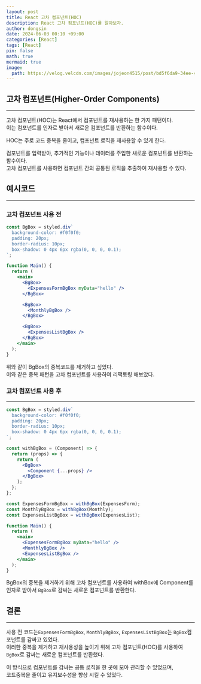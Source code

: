 ```yaml
---
layout: post
title: React 고차 컴포넌트(HOC)
description: React 고차 컴포넌트(HOC)를 알아보자.
author: dongsin
date: 2024-06-03 00:10 +09:00
categories: [React]
tags: [React]
pin: false
math: true
mermaid: true
image:
  path: https://velog.velcdn.com/images/jojeon4515/post/bd5f6da9-34ee-4f04-8afb-bb853341fb6f/image.png
---
```


## 고차 컴포넌트(Higher-Order Components)
---
고차 컴포넌트(HOC)는 React에서 컴포넌트를 재사용하는 한 가지 패턴이다. <br />
이는 컴포넌트를 인자로 받아서 새로운 컴포넌트를 반환하는 함수이다. <br />

HOC는 주로 코드 중복을 줄이고, 컴포넌트 로직을 재사용할 수 있게 한다.

컴포넌트를 입력받아, 추가적인 기능이나 데이터를 주입한 새로운 컴포넌트를 반환하는 함수이다. <br />
고차 컴포넌트를 사용하면 컴포넌트 간의 공통된 로직을 추출하여 재사용할 수 있다.<br />

## 예시코드
---
### 고차 컴포넌트 사용 전

```jsx
const BgBox = styled.div`
  background-color: #f0f0f0;
  padding: 20px;
  border-radius: 10px;
  box-shadow: 0 4px 6px rgba(0, 0, 0, 0.1);
`;

function Main() {
  return (
    <main>
      <BgBox>
        <ExpensesFormBgBox myData="hello" />
      </BgBox>

      <BgBox>
        <MonthlyBgBox />
      </BgBox>

      <BgBox>
        <ExpensesListBgBox />
      </BgBox>
    </main>
  );
}

```

위와 같이 BgBox의 중복코드를 제거하고 싶었다. <br />
이와 같은 중복 패턴을 고차 컴포넌트를 사용하여 리팩토링 해보았다.<br />

### 고차 컴포넌트 사용 후
---
```jsx
const BgBox = styled.div`
  background-color: #f0f0f0;
  padding: 20px;
  border-radius: 10px;
  box-shadow: 0 4px 6px rgba(0, 0, 0, 0.1);
`;

const withBgBox = (Component) => {
  return (props) => {
    return (
      <BgBox>
        <Component {...props} />
      </BgBox>
    );
  };
};

const ExpensesFormBgBox = withBgBox(ExpensesForm);
const MonthlyBgBox = withBgBox(Monthly);
const ExpensesListBgBox = withBgBox(ExpensesList);

function Main() {
  return (
    <main>
      <ExpensesFormBgBox myData="hello" />
      <MonthlyBgBox />
      <ExpensesListBgBox />
    </main>
  );
}
```

BgBox의 중복을 제거하기 위해 고차 컴포넌트를 사용하여 withBox에 Component를 <br />
인자로 받아서 `BgBox`로 감싸는 새로운 컴포넌트를 반환한다. <br />

## 결론
---


사용 전 코드는`ExpensesFormBgBox`, `MonthlyBgBox`, `ExpensesListBgBox`는 `BgBox`컴포넌트를 감싸고 있었다.<br />
이러한 중복을 제거하고 재사용성을 높이기 위해 고차 컴포넌트(HOC)를 사용하여<br />
`BgBox`로 감싸는 새로운 컴포넌트를 반환했다.<br />

이 방식으로 컴포넌트를 감싸는 공통 로직을 한 곳에 모아 관리할 수 있었으며, <br />
코드중복을 줄이고 유지보수성을 향상 시킬 수 있었다. 

